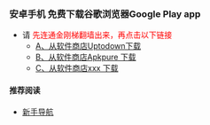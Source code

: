 ### 安卓手机 免费下载谷歌浏览器Google Play app
- 请<font color="Red"> 先连通金刚梯翻墙出来，再点击以下链接</font>
  - [A、从软件商店Uptodown下载](https://googleplay.cn.uptodown.com/android/download#)
  - [B、从软件商店Apkpure 下载](https://m.apkpure.com/google-googleplay-fast-secure/com.android.googleplay/download?from=details)
  - [C、从软件商店xxx     下载]()

#### 推荐阅读
- [新手导航](https://a2zitpro.github.io/web/guide)
